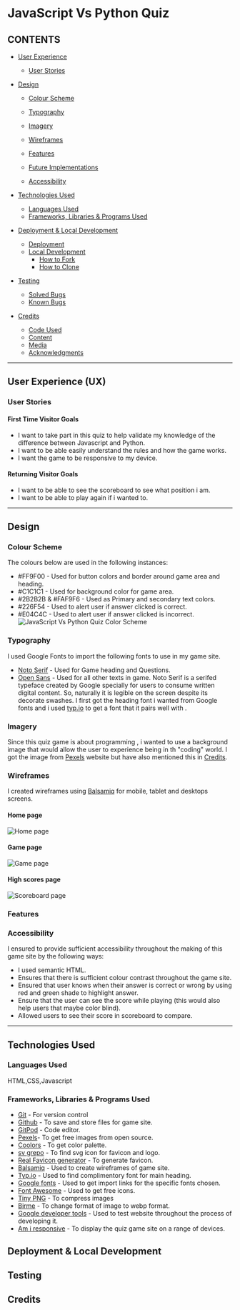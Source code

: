 # JavaScript Vs Python Quiz

## CONTENTS

* [User Experience](#User-Experience)
  * [User Stories](#User-Stories)

* [Design](#Design)
  * [Colour Scheme](#Colour-Scheme)
  * [Typography](#Typography)
  * [Imagery](#Imagery)
  * [Wireframes](#Wireframes)
  * [Features](#Features)
    
  * [Future Implementations](#Future-Implementations)
  * [Accessibility](#Accessibility)

* [Technologies Used](#Technologies-Used)
  * [Languages Used](#Languages-Used)
  * [Frameworks, Libraries & Programs Used](#Frameworks,-Libraries-&-Programs-Used)

* [Deployment & Local Development](#Deployment-&-Local-Development)
  * [Deployment](#Deployment)
  * [Local Development](#Local-Development)
    * [How to Fork](#How-to-Fork)
    * [How to Clone](#How-to-Clone)

* [Testing](#Testing)
  * [Solved Bugs](#Solved-Bugs)
  * [Known Bugs](#Known-Bugs)
  
* [Credits](#Credits)
  * [Code Used](#Code-Used)
  * [Content](#Content)
  * [Media](#Media)
  * [Acknowledgments](#Acknowledgments)

---

## User Experience (UX)

### User Stories

#### First Time Visitor Goals

* I want to take part in this quiz to help validate my knowledge of the difference between Javascript and Python.
* I want to be able easily understand the rules and how the game works. 
* I want the game to be responsive to my device.

#### Returning Visitor Goals

* I want to be able to see the scoreboard to see what position i am.
* I want to be able to play again if i wanted to.

- - -

## Design

### Colour Scheme

The colours below are used in the following instances:
* #FF9F00 - Used for button colors and border around game area and heading.
* #C1C1C1 - Used for background color for game area.
* #2B2B2B & #FAF9F6 - Used as Primary and secondary text colors.
* #226F54 - Used to alert user if answer clicked is correct.
* #E04C4C - Used to alert user if answer clicked is incorrect.
![JavaScript Vs Python Quiz Color Scheme](documentation/color-palette-quiz.png)

### Typography

I used Google Fonts to import the following fonts to use in my game site. 

* [Noto Serif](https://fonts.google.com/noto/specimen/Noto+Serif?preview.text=JavaScript%20Vs%20Python&preview.text_type=custom&query=noto+serif&sort=popularity&noto.query=novecento) - Used for Game heading and Questions.
* [Open Sans](https://fonts.google.com/specimen/Open+Sans?preview.text=JavaScript%20Vs%20Python&preview.text_type=custom&query=open+sans&sort=popularity&noto.query=novecento) - Used for all other texts in game.
Noto Serif is a serifed typeface created by Google specially for users to consume written digital content. So, naturally it is legible on the screen despite its decorate swashes.
I first got the heading font i wanted from Google fonts and i used [typ.io](https://typ.io/fonts/noto_serif) to get a font that it pairs well with .
### Imagery

Since this quiz game is about programming , i wanted to use a background image that would allow the user to experience being in th "coding" world.
I got the image from [Pexels](https://www.pexels.com/) website but have also mentioned this in [Credits](#credits).

### Wireframes

I created wireframes using [Balsamiq](https://balsamiq.com/) for mobile, tablet and desktops screens.

#### Home page 

![Home page](documentation/wireframes/wireframe-home-page.png)

#### Game page

![Game page](documentation/wireframes/wireframe-game-page.png)

#### High scores page

![Scoreboard page](documentation/wireframes/wireframe-scoreboard-page.png)

### Features

### Accessibility

I ensured to provide sufficient accessibility throughout the making of this game site by the following ways:

* I used semantic HTML.
* Ensures that there is sufficient colour contrast throughout the game site.
* Ensured that user knows when their answer is correct or wrong by using red and green shade to highlight answer.
* Ensure that the user can see the score while playing (this would also help users that maybe color blind).
* Allowed users to see their score in scoreboard to compare.

- - -
## Technologies Used

### Languages Used 

HTML,CSS,Javascript

### Frameworks, Libraries & Programs Used

* [Git](https://git-scm.com/) - For version control
* [Github](https://github.com/) - To save and store files for game site.
* [GitPod](https://gitpod.io/) - Code editor.
* [Pexels](https://www.pexels.com/ )- To get free images from open source.
* [Coolors](https://coolors.co/) - To get color palette.
* [sv grepo](https://www.svgrepo.com/) - To find svg icon for favicon and logo.
* [Real Favicon generator](https://coolors.co/) - To generate favicon.
* [Balsamiq](https://balsamiq.com/) - Used to create wireframes of game site.
* [Typ.io](https://typ.io/) - Used to find complimentory font for main heading.
* [Google fonts](https://fonts.google.com/) - Used to get import links for the specific fonts chosen.
* [Font Awesome](https://fontawesome.com/) - Used to get free icons.
* [Tiny PNG](https://tinypng.com/) -  To compress images
* [Birme](https://www.birme.net/) - To change format of image to webp format.
* [Google developer tools](https://developer.chrome.com/docs/devtools/) - Used to test website throughout the process of developing it.
* [Am i responsive](http://ami.responsivedesign.is/) -  To display the quiz game site on a range of devices.

## Deployment & Local Development

## Testing

## Credits